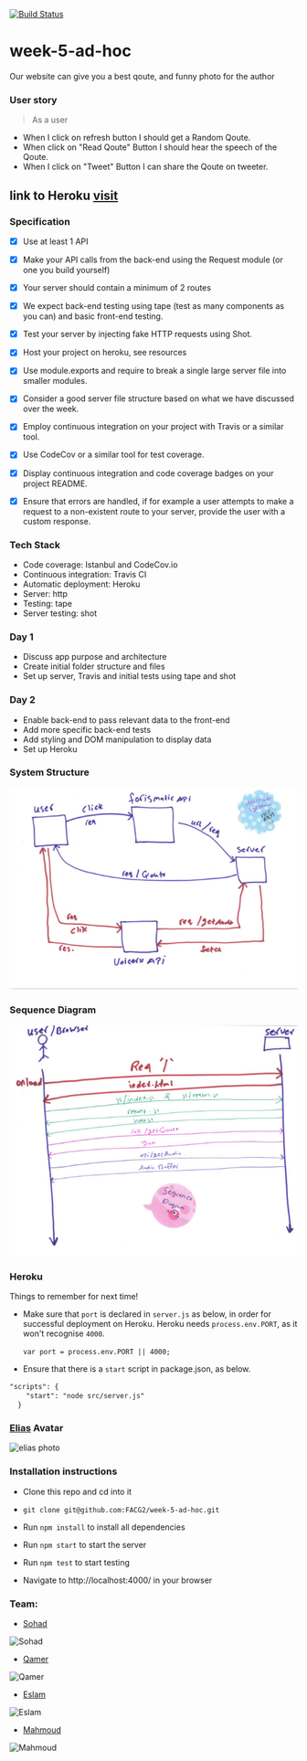 
[![Build Status](https://travis-ci.org/FACG2/world-weather-week5.svg?branch=master)](https://travis-ci.org/FACG2/world-weather-week5)

# week-5-ad-hoc
Our website can give you a best qoute, and funny photo for the author


### User story
> As a user
- When I click on refresh button I should get a Random Qoute.
- When click on "Read Qoute" Button I should hear the speech of the Qoute.
- When I click on "Tweet" Button I can share the Qoute on tweeter.


##  link to Heroku [visit](https://ad-hocc.herokuapp.com)

### Specification

- [x] Use at least 1 API
- [x] Make your API calls from the back-end using the Request module (or one you build yourself)
- [x] Your server should contain a minimum of 2 routes
- [x] We expect back-end testing using tape (test as many components as you can) and basic front-end testing.
- [x] Test your server by injecting fake HTTP requests using Shot.
- [x] Host your project on heroku, see resources
- [x] Use module.exports and require to break a single large server file into smaller modules.
- [x] Consider a good server file structure based on what we have discussed over the week.
- [x] Employ continuous integration on your project with Travis or a similar tool.
- [x] Use CodeCov or a similar tool for test coverage.
- [x] Display continuous integration and code coverage badges on your project README.
- [x] Ensure that errors are handled, if for example a user attempts to make a request to a non-existent route to your server, provide the user with a custom response.



### Tech Stack

- Code coverage: Istanbul and CodeCov.io
- Continuous integration: Travis CI
- Automatic deployment: Heroku
- Server: http
- Testing: tape
- Server testing: shot


### Day 1

- Discuss app purpose and architecture
- Create initial folder structure and files
- Set up server, Travis and initial tests using tape and shot

### Day 2

- Enable back-end to pass relevant data to the front-end
- Add more specific back-end tests
- Add styling and DOM manipulation to display data
- Set up Heroku


### System Structure
![pic](https://raw.githubusercontent.com/FACG2/week-5-ad-hoc/last-varsion/public/img/structure.png)

### Sequence Diagram
![pic2](https://raw.githubusercontent.com/FACG2/week-5-ad-hoc/last-varsion/public/img/sequance.png)

### Heroku

Things to remember for next time!

- Make sure that `port` is declared in `server.js` as below, in order for successful deployment on Heroku. Heroku needs `process.env.PORT`, as it won't recognise `4000`.

  `var port = process.env.PORT || 4000;`

- Ensure that there is a `start` script in package.json, as below.

```  
"scripts": {
    "start": "node src/server.js"
  }
```

### [Elias](http://github.com/eliascodes) Avatar
![elias photo](http://api.adorable.io/avatar/200/elias)

### Installation instructions

 - Clone this repo and cd into it

 - `git clone git@github.com:FACG2/week-5-ad-hoc.git`

 - Run `npm install` to install all dependencies

 - Run `npm start` to start the server

 - Run `npm test` to start testing

 - Navigate to http://localhost:4000/ in your browser




### Team:

* [Sohad](http://github.com/Sohadwd)<br>

![Sohad](http://api.adorable.io/avatar/128/sohad)

* [Qamer](http://github.com/Qamar-93)<br>

![Qamer](http://api.adorable.io/avatar/128/qamer)

* [Eslam](http://github.com/Eslam3bed)<br>

![Eslam](http://api.adorable.io/avatar/128/eslam)

* [Mahmoud](http://github.com/mrm7moud)<br>

![Mahmoud](http://api.adorable.io/avatar/128/mahmoud)
